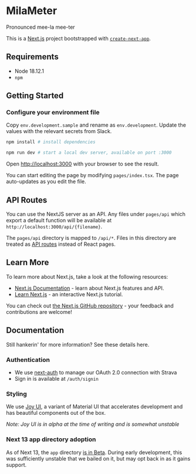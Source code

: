 # MilaMeter

Pronounced mee-la mee-ter

This is a [Next.js](https://nextjs.org/) project bootstrapped with [`create-next-app`](https://github.com/vercel/next.js/tree/canary/packages/create-next-app).

## Requirements

- Node 18.12.1
- `npm`

## Getting Started

### Configure your environment file

Copy `env.development.sample` and rename as `env.development`. Update the values with the relevant secrets from Slack.

```sh
npm install # install dependencies

npm run dev # start a local dev server, available on port :3000
```

Open [http://localhost:3000](http://localhost:3000) with your browser to see the result.

You can start editing the page by modifying `pages/index.tsx`. The page auto-updates as you edit the file.

## API Routes

You can use the NextJS server as an API. Any files under `pages/api` which export a default function will be available at `http://localhost:3000/api/{filename}`.

The `pages/api` directory is mapped to `/api/*`. Files in this directory are treated as [API routes](https://nextjs.org/docs/api-routes/introduction) instead of React pages.

## Learn More

To learn more about Next.js, take a look at the following resources:

- [Next.js Documentation](https://nextjs.org/docs) - learn about Next.js features and API.
- [Learn Next.js](https://nextjs.org/learn) - an interactive Next.js tutorial.

You can check out [the Next.js GitHub repository](https://github.com/vercel/next.js/) - your feedback and contributions are welcome!

## Documentation

Still hankerin' for more information? See these details here.

### Authentication

* We use [next-auth](https://next-auth.js.org/) to manage our OAuth 2.0 connection with Strava
* Sign in is available at `/auth/signin`

### Styling

We use [Joy UI](https://mui.com/joy-ui/getting-started/overview/), a variant of Material UI that accelerates development and has beautiful components out of the box.

_Note: Joy UI is in alpha at the time of writing and is somewhat unstable_

### Next 13 app directory adoption
As of Next 13, the `app` directory [is in Beta](https://beta.nextjs.org/docs/getting-started). During early development, this was sufficiently unstable that we bailed on it, but may opt back in as it gains support.